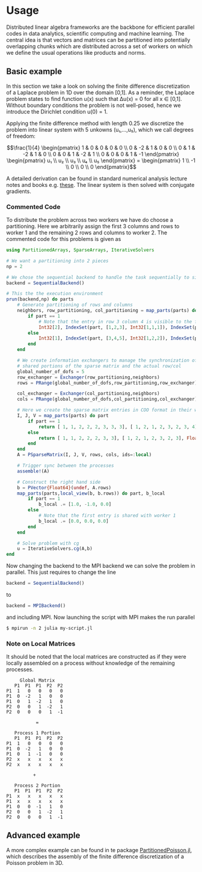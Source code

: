 # Usage

Distributed linear algebra frameworks are the backbone for efficient parallel
codes in data analytics, scientific computing and machine learning. The central
idea is that vectors and matrices can be partitioned into potentially
overlapping chunks which are distributed across a set of workers on which we
define the usual operations like products and norms.

## Basic example

In this section we take a look on solving the finite difference discretization
of a Laplace problem in 1D over the domain [0,1]. As a reminder, the Laplace
problem states to find function u(x) such that Δu(x) = 0 for all x ∈ [0,1].
Without boundary conditions the problem is not well-posed, hence we introduce
the Dirichlet condition u(0) = 1.

Applying the finite difference method with length 0.25 we discretize the problem
into linear system with 5 unkowns (u₁,...,u₅), which we call degrees of freedom:
```math
\frac{1}{4}
\begin{pmatrix}
1 &  0 &  0 &  0 &  0 \\
0 & -2 &  1 &  0 &  0 \\
0 &  1 & -2 &  1 &  0 \\
0 &  0 &  1 & -2 &  1 \\
0 &  0 &  0 &  1 & -1
\end{pmatrix}
\begin{pmatrix}
u₁ \\
u₂ \\
u₃ \\
u₄ \\
u₅
\end{pmatrix}
=
\begin{pmatrix}
 1 \\
-1 \\
 0 \\
 0 \\
 0
\end{pmatrix}
```

A detailed derivation can be found in standard numerical analysis lecture notes and books e.g. [these](https://people.sc.fsu.edu/~jburkardt/classes/math2071_2020/poisson_steady_1d/poisson_steady_1d.pdf). The linear system is then solved with
conjugate gradients.

### Commented Code

To distribute the problem across two workers we have do choose a partitioning.
Here we arbitrarily assign the first 3 columns and rows to worker 1 and the
remaining 2 rows and columns to worker 2. The commented code for this problems
is given as

```julia
using PartitionedArrays, SparseArrays, IterativeSolvers

# We want a partitioning into 2 pieces
np = 2

# We chose the sequential backend to handle the task sequentially to simplify debugging
backend = SequentialBackend()

# This the the execution environment
prun(backend,np) do parts
    # Generate partitioning of rows and columns
    neighbors, row_partitioning, col_partitioning = map_parts(parts) do part
        if part == 1
            # Note that the entry in row 3 column 4 is visible to the first worker
            Int32[2], IndexSet(part, [1,2,3], Int32[1,1,1]), IndexSet(part, [1,2,3,4], Int32[1,1,1,2])
        else
            Int32[1], IndexSet(part, [3,4,5], Int32[1,2,2]), IndexSet(part, [3,4,5], Int32[1,2,2])
        end
    end

    # We create information exchangers to manage the synchronization of visible
    # shared portions of the sparse matrix and the actual row/col
    global_number_of_dofs = 5
    row_exchanger = Exchanger(row_partitioning,neighbors)
    rows = PRange(global_number_of_dofs,row_partitioning,row_exchanger)

    col_exchanger = Exchanger(col_partitioning,neighbors)
    cols = PRange(global_number_of_dofs,col_partitioning,col_exchanger)

    # Here we create the sparse matrix entries in COO format in their worker-local numbering
    I, J, V = map_parts(parts) do part
        if part == 1
            return [ 1, 1, 2, 2, 2, 3, 3, 3], [ 1, 2, 1, 2, 3, 2, 3, 4], Float64[1, 0, 0,-2, 1, 1,-1, 0]
        else
            return [ 1, 1, 2, 2, 2, 3, 3], [ 1, 2, 1, 2, 3, 2, 3], Float64[-1, 1, 1,-2, 1, 1,-1]
        end
    end
    A = PSparseMatrix(I, J, V, rows, cols, ids=:local)

    # Trigger sync between the processes
    assemble!(A)

    # Construct the right hand side
    b = PVector{Float64}(undef, A.rows)
    map_parts(parts,local_view(b, b.rows)) do part, b_local
        if part == 1
            b_local .= [1.0, -1.0, 0.0]
        else
            # Note that the first entry is shared with worker 1
            b_local .= [0.0, 0.0, 0.0]
        end
    end

    # Solve problem with cg
    u = IterativeSolvers.cg(A,b)
end
```

Now changing the backend to the MPI backend we can solve the problem in parallel.
This just requires to change the line
```julia
backend = SequentialBackend()
```
to
```julia
backend = MPIBackend()
```
and including MPI. Now launching the script with MPI makes the run parallel

```sh
$ mpirun -n 2 julia my-script.jl
```

### Note on Local Matrices

It should be noted that the local matrices are constructed as if they were
locally assembled on a process without knowledge of the remaining processes.

```
     Global Matrix
   P1  P1  P1  P2  P2
P1  1   0   0   0   0
P1  0  -2   1   0   0
P1  0   1  -2   1   0
P2  0   0   1  -2   1
P2  0   0   0   1  -1

           =

   Process 1 Portion
   P1  P1  P1  P2  P2
P1  1   0   0   0   0
P1  0  -2   1   0   0
P1  0   1  -1   0   0
P2  x   x   x   x   x
P2  x   x   x   x   x

          +

   Process 2 Portion
   P1  P1  P1  P2  P2
P1  x   x   x   x   x
P1  x   x   x   x   x
P1  0   0  -1   1   0
P2  0   0   1  -2   1
P2  0   0   0   1  -1
```

## Advanced example

A more complex example can be found in te package [PartitionedPoisson.jl](https://github.com/fverdugo/PartitionedPoisson.jl),
which describes the assembly of the finite difference discretization of a
Poisson problem in 3D.
